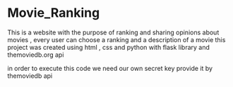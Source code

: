 # Movie_Ranking
This is a website with the purpose of ranking and sharing opinions about movies , every user can choose a  ranking and  a description of a movie 
this project was created using  html , css and python with flask library and themoviedb.org api 

in order to execute this code we need our own secret key provide it by themoviedb api 
